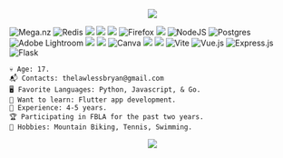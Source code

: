 <p align="center"> 
 <a href="https://github.com/VarunSAthreya/github-readme-streak-stats"> 
   <img src="https://github-readme-streak-stats.herokuapp.com/?user=TheLawlessDev&count_private=true&theme=dark&hide_border=true&background=0D1117&stroke=0000"/> 
</a>

![Mega.nz](https://img.shields.io/badge/Mega-%23D90007.svg?style=for-the-badge&logo=Mega&logoColor=white) ![Redis](https://img.shields.io/badge/redis-%23DD0031.svg?style=for-the-badge&logo=redis&logoColor=white) ![](https://img.shields.io/badge/Ubuntu-E95420?style=for-the-badge&logo=ubuntu&logoColor=white) ![](https://img.shields.io/badge/git-%23F05033.svg?style=for-the-badge&logo=git&logoColor=white) ![](https://img.shields.io/badge/Postman-FF6C37?style=for-the-badge&logo=Postman&logoColor=white) ![Firefox](https://img.shields.io/badge/Firefox-FF7139?style=for-the-badge&logo=Firefox-Browser&logoColor=white) ![](https://img.shields.io/badge/Python-FFD43B?style=for-the-badge&logo=python&logoColor=darkgreen) ![NodeJS](https://img.shields.io/badge/node.js-6DA55F?style=for-the-badge&logo=node.js&logoColor=white) ![Postgres](https://img.shields.io/badge/postgres-%23316192.svg?style=for-the-badge&logo=postgresql&logoColor=white) ![Adobe Lightroom](https://img.shields.io/badge/Adobe%20Lightroom-31A8FF.svg?style=for-the-badge&logo=Adobe%20Lightroom&logoColor=white) ![](https://img.shields.io/badge/Windows-0078D6?style=for-the-badge&logo=windows&logoColor=white) ![](https://img.shields.io/badge/go-%2300ADD8.svg?style=for-the-badge&logo=go&logoColor=white) ![Canva](https://img.shields.io/badge/Canva-%2300C4CC.svg?style=for-the-badge&logo=Canva&logoColor=white) ![](https://img.shields.io/badge/Tor-7D4698?style=for-the-badge&logo=Tor-Browser&logoColor=white) ![](https://img.shields.io/badge/php-%23777BB4.svg?style=for-the-badge&logo=php&logoColor=white) ![Vite](https://img.shields.io/badge/vite-%23646CFF.svg?style=for-the-badge&logo=vite&logoColor=white) ![Vue.js](https://img.shields.io/badge/vuejs-%2335495e.svg?style=for-the-badge&logo=vuedotjs&logoColor=%234FC08D) ![Express.js](https://img.shields.io/badge/express.js-%23404d59.svg?style=for-the-badge&logo=express&logoColor=%2361DAFB) ![Flask](https://img.shields.io/badge/flask-%23000.svg?style=for-the-badge&logo=flask&logoColor=white)

 ``` 
 💀 Age: 17. 
 📬 Contacts: thelawlessbryan@gmail.com
 🖥️ Favorite Languages: Python, Javascript, & Go. 
 👾 Want to learn: Flutter app development.
 💼 Experience: 4-5 years. 
 🏆 Participating in FBLA for the past two years.
 🌳 Hobbies: Mountain Biking, Tennis, Swimming.
 ```
 
 <p align="center"><img src="https://github-readme-activity-graph.cyclic.app/graph?username=TheLawlessDev&theme=high-contrast"></p>
